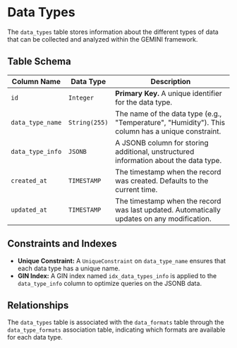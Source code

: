 # Data Types

The `data_types` table stores information about the different types of data that can be collected and analyzed within the GEMINI framework.

## Table Schema

| Column Name      | Data Type      | Description                                                                                      |
| ---------------- | -------------- | ------------------------------------------------------------------------------------------------ |
| `id`             | `Integer`      | **Primary Key.** A unique identifier for the data type.                                          |
| `data_type_name` | `String(255)`  | The name of the data type (e.g., "Temperature", "Humidity"). This column has a unique constraint. |
| `data_type_info` | `JSONB`        | A JSONB column for storing additional, unstructured information about the data type.             |
| `created_at`     | `TIMESTAMP`    | The timestamp when the record was created. Defaults to the current time.                         |
| `updated_at`     | `TIMESTAMP`    | The timestamp when the record was last updated. Automatically updates on any modification.       |

## Constraints and Indexes

- **Unique Constraint:** A `UniqueConstraint` on `data_type_name` ensures that each data type has a unique name.
- **GIN Index:** A GIN index named `idx_data_types_info` is applied to the `data_type_info` column to optimize queries on the JSONB data.

## Relationships

The `data_types` table is associated with the `data_formats` table through the `data_type_formats` association table, indicating which formats are available for each data type.

